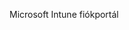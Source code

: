 <Token xmlns:xlink="http://www.w3.org/1999/xlink">Microsoft Intune fiókportál</Token>

<!--HONumber=Jul16_HO3-->


